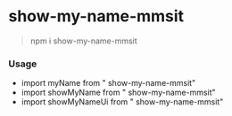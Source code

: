 # show-my-name-mmsit


>npm i show-my-name-mmsit

### Usage


* import myName from " show-my-name-mmsit"
* import showMyName from " show-my-name-mmsit"
* import showMyNameUi from " show-my-name-mmsit"